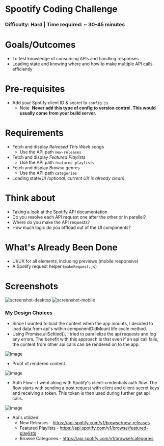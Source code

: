 # Spootify Coding Challenge

### Difficulty: Hard | Time required: ~ 30-45 minutes

# Goals/Outcomes
- To test knowledge of consuming APIs and handling responses
- Loading state and knowing where and how to make multiple API calls efficiently

# Pre-requisites
- Add your Spotify client ID & secret to `config.js`
  - Note. **Never add this type of config to version control. This would usually come from your build server.**

# Requirements
- Fetch and display *Released This Week* songs
  - Use the API path `new-releases`
- Fetch and display *Featured Playlists*
  - Use the API path `featured-playlists`
- Fetch and display *Browse* genres
  - Use the API path `categories`
- Loading state/UI *(optional, current UX is already clean)*

# Think about
- Taking a look at the Spotify API documentation
- Do you resolve each API request one after the other or in parallel?
- Where do you make the API requests?
- How much logic do you offload out of the UI components?

# What's Already Been Done
- UI/UX for all elements, including previews (mobile responsive)
- A Spotify request helper (`makeRequest.js`)

# Screenshots

![screenshot-desktop](https://puu.sh/GwPLE/3be580156a.png)
![screenshot-mobile](https://puu.sh/GwPLS/0bcb566d23.png)

### My Design Choices

* Since I wanted to load the content when the app mounts, I decided to load data from api's within componentDidMount life cycle method. 
* Using Promise.allSettled(), I tried to parallelize the api requests and log any errors. The benefit with this approach is that even if an api call fails, the content from other api calls can be rendered on to the app.

![image](https://user-images.githubusercontent.com/55814855/131261278-a2becbae-16c9-4ea6-b7ac-9877ec5ffcb8.png)

* Proof of rendered content

![image](https://user-images.githubusercontent.com/55814855/131261422-bade3e9c-ecd4-44cd-a664-5cd170a3afe8.png)

* Auth Flow - I went along with Spotify's client-credentials auth flow. The flow starts with sending a post request with client and client-secret keys and receiving a token. This token is then used during further get api calls.

![image](https://user-images.githubusercontent.com/55814855/131261449-5584ed8d-dff2-41b0-8e84-ffb9cb7e7c1d.png)

- Api's utilized
  - New Releases - https://api.spotify.com/v1/browse/new-releases
  - Featured Playlists - https://api.spotify.com/v1/browse/featured-playlists
  - Browse Categories - https://api.spotify.com/v1/browse/categories
